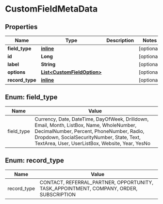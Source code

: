 
# CustomFieldMetaData

## Properties
Name | Type | Description | Notes
------------ | ------------- | ------------- | -------------
**field_type** | [**inline**](#Field_typeEnum) |  |  [optional]
**id** | **Long** |  |  [optional]
**label** | **String** |  |  [optional]
**options** | [**List&lt;CustomFieldOption&gt;**](CustomFieldOption.md) |  |  [optional]
**record_type** | [**inline**](#Record_typeEnum) |  |  [optional]


<a name="Field_typeEnum"></a>
## Enum: field_type
Name | Value
---- | -----
field_type | Currency, Date, DateTime, DayOfWeek, Drilldown, Email, Month, ListBox, Name, WholeNumber, DecimalNumber, Percent, PhoneNumber, Radio, Dropdown, SocialSecurityNumber, State, Text, TextArea, User, UserListBox, Website, Year, YesNo


<a name="Record_typeEnum"></a>
## Enum: record_type
Name | Value
---- | -----
record_type | CONTACT, REFERRAL_PARTNER, OPPORTUNITY, TASK_APPOINTMENT, COMPANY, ORDER, SUBSCRIPTION



